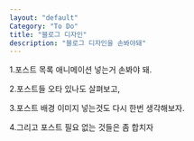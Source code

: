 ```yaml
---
layout: "default"
Category: "To Do"
title: "블로그 디자인"
description: "블로그 디자인을 손봐야돼"
---
```


1.포스트 목록 애니메이션 넣는거 손봐야 돼.

2.포스트들 오타 있나도 살펴보고,

3.포스트 배경 이미지 넣는것도 다시 한번 생각해보자.

4.그리고 포스트 필요 없는 것들은 좀 합치자
